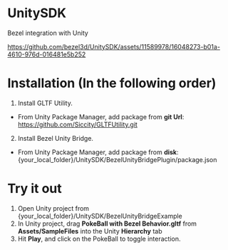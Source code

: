 # UnitySDK
Bezel integration with Unity

https://github.com/bezel3d/UnitySDK/assets/11589978/16048273-b01a-4610-976d-016481e5b252

# Installation (In the following order)
1. Install GLTF Utility. 
  - From Unity Package Manager, add package from **git Url**: https://github.com/Siccity/GLTFUtility.git
2. Install Bezel Unity Bridge. 
  - From Unity Package Manager, add package from **disk**: {your_local_folder}/UnitySDK/BezelUnityBridgePlugin/package.json

# Try it out
1. Open Unity project from {your_local_folder}/UnitySDK/BezelUnityBridgeExample
2. In Unity project, drag **PokeBall with Bezel Behavior.gltf** from **Assets/SampleFiles** into the Unity **Hierarchy** tab
3. Hit **Play**, and click on the PokeBall to toggle interaction.
